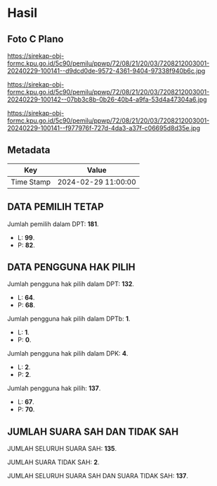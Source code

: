 # Hasil

## Foto C Plano

https://sirekap-obj-formc.kpu.go.id/5c90/pemilu/ppwp/72/08/21/20/03/7208212003001-20240229-100141--d9dcd0de-9572-4361-9404-97338f940b6c.jpg

https://sirekap-obj-formc.kpu.go.id/5c90/pemilu/ppwp/72/08/21/20/03/7208212003001-20240229-100142--07bb3c8b-0b26-40b4-a9fa-53d4a47304a6.jpg

https://sirekap-obj-formc.kpu.go.id/5c90/pemilu/ppwp/72/08/21/20/03/7208212003001-20240229-100141--f977976f-727d-4da3-a37f-c06695d8d35e.jpg


## Metadata

| Key        | Value               |
| ---------- | ------------------- |
| Time Stamp | 2024-02-29 11:00:00 |


## DATA PEMILIH TETAP

Jumlah pemilih dalam DPT: **181**.
 * L: **99**.
 * P: **82**.

## DATA PENGGUNA HAK PILIH

Jumlah pengguna hak pilih dalam DPT: **132**.
 * L: **64**.
 * P: **68**.

Jumlah pengguna hak pilih dalam DPTb: **1**.
 * L: **1**.
 * P: **0**.

Jumlah pengguna hak pilih dalam DPK: **4**.
 * L: **2**.
 * P: **2**.

Jumlah pengguna hak pilih: **137**.
 * L: **67**.
 * P: **70**.

## JUMLAH SUARA SAH DAN TIDAK SAH

JUMLAH SELURUH SUARA SAH: **135**.

JUMLAH SUARA TIDAK SAH: **2**.

JUMLAH SELURUH SUARA SAH DAN SUARA TIDAK SAH: **137**.


